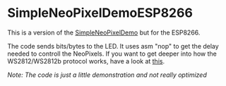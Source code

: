 # SimpleNeoPixelDemoESP8266
This is a version of the [SimpleNeoPixelDemo](https://github.com/bigjosh/SimpleNeoPixelDemo/tree/master) but for the ESP8266.

The code sends bits/bytes to the LED. It uses asm "nop" to get the delay needed to controll the NeoPixels.
If you want to get deeper into how the WS2812/WS2812b protocol works, have a look at [this](https://wp.josh.com/2014/05/13/ws2812-neopixels-are-not-so-finicky-once-you-get-to-know-them/).

*Note:  The code is just a little demonstration and not really optimized*
